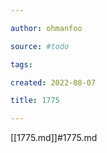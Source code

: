 ```yaml
---

author: ohmanfoo

source: #todo

tags: 

created: 2022-08-07

title: 1775

---
```

[[1775.md]]#1775.md